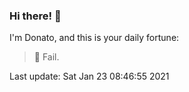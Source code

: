 ### Hi there! 👋 

I'm Donato, and this is your daily fortune:

> 🥠 Fail.

Last update: Sat Jan 23 08:46:55 2021